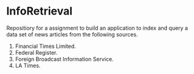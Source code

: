# InfoRetrieval
Repositiory for a assignment to build an application to index and query a data set of news articles from the following sources.

1. Financial Times Limited.
2. Federal Register.
3. Foreign Broadcast Information Service.
4. LA Times.  



